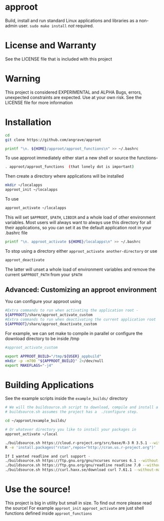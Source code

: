 # approot
Build, install and run standard Linux applications and libraries as a non-admin user. `sudo make install` _not_ required.

# License and Warranty

See the LICENSE file that is included with this project

# Warning

This project is considered EXPERIMENTAL and ALPHA
Bugs, errors, unexpected constraints are expected.
Use at your own risk. See the LICENSE file for more information

# Installation
```bash
cd
git clone https://github.com/angrave/approot

printf "\n. ${HOME}/approot/approot_functions\n" >> ~/.bashrc
```
To use approot immediately either start a new shell or source the functions-
```bash
. approot/approot_functions  (that lonely dot is important)
```

Then create a directory where applications will be installed
```bash
mkdir ~/localapps
approot_init ~/localapps
```
To use 
```bash
approot_activate ~/localapps
```
This will set `$APPROOT`, `$PATH`, `LIBDIR` and a whole load of other environment variables. Most users will always want to always use this directory for all their applications, so you can set it as the default application root in your .bashrc file
```bash
printf "\n. approot_activate ${HOME}/localapps\n" >> ~/.bashrc 
```
To stop using a directory either `approot_activate another-directory` or use
```bash
approot_deactivate
```

The latter will unset a whole load of environment variables and remove the current `$APPROOT_PATH` from your `$PATH`

## Advanced: Customizing an approot environment
You can configure your approot using 
```bash
#Extra commands to run when activating the application root -
${APPROOT}/share/approot_activate_custom 
#Extra commands to run when deactivating the current application root
${APPROOT}/share/approot_deactivate_custom 
```
For example, we can set make to compile in parallel or configure the download directory to be inside /tmp
```bash
#approot_activate_custom

export APPROOT_BUILD="/tmp/${USER}_appbuild"
mkdir -p -m700 "${APPROOT_BUILD}" 2>/dev/null
export MAKEFLAGS="-j4"
```

# Building Applications

See the example scripts inside the `example_builds/` directory

```bash
# We will the buildsource.sh script to download, compile and install a standard linux application
# buildsource.sh assumes the project has a  ./configure step.

cd ~/approot/example_builds/

# Or whatever directory you like to install your packages in
approot_activate ~/local

./buildsource.sh https://cloud.r-project.org/src/base/R-3 R 3.5.1 --without-man --with-readline=no
R -e 'install.packages("rstan",repos="http://cran.us.r-project.org")'

If I wanted readline and curl support -
./buildsource.sh https://ftp.gnu.org/gnu/ncurses ncurses 6.1 --without-man
./buildsource.sh https://ftp.gnu.org/gnu/readline readline 7.0 --without-man
./buildsource.sh https://curl.haxx.se/download curl 7.61.1 --without-man
```
# Use the source!

This project is big in utility but small in size. To find out more please read the source! 
For example `approot_init` `approot_activate` are just shell functions defined inside `approot_functions`
